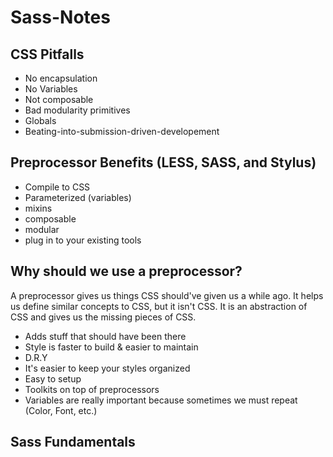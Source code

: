 # Sass-Notes

CSS Pitfalls
-
- No encapsulation
- No Variables
- Not composable
- Bad modularity primitives
- Globals
- Beating-into-submission-driven-developement

Preprocessor Benefits (LESS, SASS, and Stylus)
-

- Compile to CSS
- Parameterized (variables)
- mixins
- composable
- modular
- plug in to your existing tools

Why should we use a preprocessor?
-
A preprocessor gives us things CSS should've given us a while ago. It helps us define similar concepts to CSS, but it isn't CSS. It is an abstraction of CSS and gives us the missing pieces of CSS.

- Adds stuff that should have been there
- Style is faster to build & easier to maintain
- D.R.Y
- It's easier to keep your styles organized
- Easy to setup
- Toolkits on top of preprocessors
- Variables are really important because sometimes we must repeat (Color, Font, etc.)

## Sass Fundamentals
